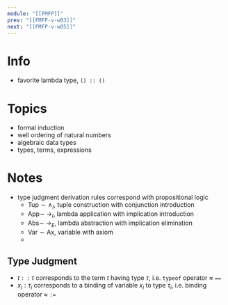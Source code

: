 ```yaml
---
module: "[[FMFP]]"
prev: "[[FMFP-v-w03]]"
next: "[[FMFP-v-w05]]"
---
```



# Info
- favorite lambda type, `() :: ()`


# Topics
- formal induction
- well ordering of natural numbers
- algebraic data types
- types, terms, expressions

# Notes
- type judgment derivation rules correspond with propositional logic
	- $\mathrm{Tup} \sim \land_{I}$, tuple construction with conjunction introduction
	- $\mathrm{App} \sim\; \to_{I}$, lambda application with implication introduction
	- $\mathrm{Abs} \sim\; \to_{E}$, lambda abstraction with implication elimination
	- $\mathrm{Var} \sim\mathrm{Ax}$, variable with axiom
	- 

## Type Judgment
- $t :: \tau$ corresponds to the term $t$ having type $\tau$, i.e. `typeof` operator $\approx$ `==`
- $x_{i} : \tau_{i}$ corresponds to a binding of variable $x_{i}$ to type $\tau_{i}$, i.e. binding operator $\approx$ `:=`
